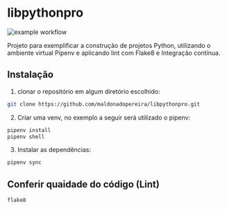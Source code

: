 # libpythonpro

![example workflow](https://github.com/maldonadopereira/libpythonpro/actions/workflows/django.yml)

Projeto para exemplificar a construção de projetos Python, utilizando o ambiente virtual Pipenv e
aplicando lint com Flake8 e Integração contínua.


## Instalação

1. clonar o repositório em algum diretório escolhido:
```bash
git clone https://github.com/maldonadopereira/libpythonpro.git
```

2. Criar uma venv, no exemplo a seguir será utilizado o pipenv:
```bash
pipenv install
pipenv shell
```

3. Instalar as dependências:
```bash 
pipenv sync 
```

## Conferir quaidade do código (Lint)


```bash
flake8
```

